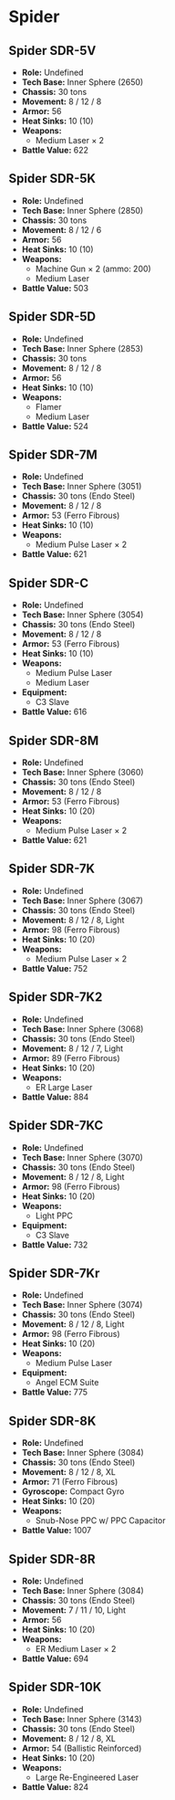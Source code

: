 # Spider
## Spider SDR-5V
- **Role:** Undefined
- **Tech Base:** Inner Sphere (2650)
- **Chassis:** 30 tons
- **Movement:** 8 / 12 / 8
- **Armor:** 56
- **Heat Sinks:** 10 (10)
- **Weapons:**
  - Medium Laser × 2
- **Battle Value:** 622

## Spider SDR-5K
- **Role:** Undefined
- **Tech Base:** Inner Sphere (2850)
- **Chassis:** 30 tons
- **Movement:** 8 / 12 / 6
- **Armor:** 56
- **Heat Sinks:** 10 (10)
- **Weapons:**
  - Machine Gun × 2 (ammo: 200)
  - Medium Laser
- **Battle Value:** 503

## Spider SDR-5D
- **Role:** Undefined
- **Tech Base:** Inner Sphere (2853)
- **Chassis:** 30 tons
- **Movement:** 8 / 12 / 8
- **Armor:** 56
- **Heat Sinks:** 10 (10)
- **Weapons:**
  - Flamer
  - Medium Laser
- **Battle Value:** 524

## Spider SDR-7M
- **Role:** Undefined
- **Tech Base:** Inner Sphere (3051)
- **Chassis:** 30 tons (Endo Steel)
- **Movement:** 8 / 12 / 8
- **Armor:** 53 (Ferro Fibrous)
- **Heat Sinks:** 10 (10)
- **Weapons:**
  - Medium Pulse Laser × 2
- **Battle Value:** 621

## Spider SDR-C
- **Role:** Undefined
- **Tech Base:** Inner Sphere (3054)
- **Chassis:** 30 tons (Endo Steel)
- **Movement:** 8 / 12 / 8
- **Armor:** 53 (Ferro Fibrous)
- **Heat Sinks:** 10 (10)
- **Weapons:**
  - Medium Pulse Laser
  - Medium Laser
- **Equipment:**
  - C3 Slave
- **Battle Value:** 616

## Spider SDR-8M
- **Role:** Undefined
- **Tech Base:** Inner Sphere (3060)
- **Chassis:** 30 tons (Endo Steel)
- **Movement:** 8 / 12 / 8
- **Armor:** 53 (Ferro Fibrous)
- **Heat Sinks:** 10 (20)
- **Weapons:**
  - Medium Pulse Laser × 2
- **Battle Value:** 621

## Spider SDR-7K
- **Role:** Undefined
- **Tech Base:** Inner Sphere (3067)
- **Chassis:** 30 tons (Endo Steel)
- **Movement:** 8 / 12 / 8, Light
- **Armor:** 98 (Ferro Fibrous)
- **Heat Sinks:** 10 (20)
- **Weapons:**
  - Medium Pulse Laser × 2
- **Battle Value:** 752

## Spider SDR-7K2
- **Role:** Undefined
- **Tech Base:** Inner Sphere (3068)
- **Chassis:** 30 tons (Endo Steel)
- **Movement:** 8 / 12 / 7, Light
- **Armor:** 89 (Ferro Fibrous)
- **Heat Sinks:** 10 (20)
- **Weapons:**
  - ER Large Laser
- **Battle Value:** 884

## Spider SDR-7KC
- **Role:** Undefined
- **Tech Base:** Inner Sphere (3070)
- **Chassis:** 30 tons (Endo Steel)
- **Movement:** 8 / 12 / 8, Light
- **Armor:** 98 (Ferro Fibrous)
- **Heat Sinks:** 10 (20)
- **Weapons:**
  - Light PPC
- **Equipment:**
  - C3 Slave
- **Battle Value:** 732

## Spider SDR-7Kr
- **Role:** Undefined
- **Tech Base:** Inner Sphere (3074)
- **Chassis:** 30 tons (Endo Steel)
- **Movement:** 8 / 12 / 8, Light
- **Armor:** 98 (Ferro Fibrous)
- **Heat Sinks:** 10 (20)
- **Weapons:**
  - Medium Pulse Laser
- **Equipment:**
  - Angel ECM Suite
- **Battle Value:** 775

## Spider SDR-8K
- **Role:** Undefined
- **Tech Base:** Inner Sphere (3084)
- **Chassis:** 30 tons (Endo Steel)
- **Movement:** 8 / 12 / 8, XL
- **Armor:** 71 (Ferro Fibrous)
- **Gyroscope:** Compact Gyro
- **Heat Sinks:** 10 (20)
- **Weapons:**
  - Snub-Nose PPC w/ PPC Capacitor
- **Battle Value:** 1007

## Spider SDR-8R
- **Role:** Undefined
- **Tech Base:** Inner Sphere (3084)
- **Chassis:** 30 tons (Endo Steel)
- **Movement:** 7 / 11 / 10, Light
- **Armor:** 56
- **Heat Sinks:** 10 (20)
- **Weapons:**
  - ER Medium Laser × 2
- **Battle Value:** 694

## Spider SDR-10K
- **Role:** Undefined
- **Tech Base:** Inner Sphere (3143)
- **Chassis:** 30 tons (Endo Steel)
- **Movement:** 8 / 12 / 8, XL
- **Armor:** 54 (Ballistic Reinforced)
- **Heat Sinks:** 10 (20)
- **Weapons:**
  - Large Re-Engineered Laser
- **Battle Value:** 824

